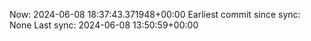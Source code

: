 Now: 2024-06-08 18:37:43.371948+00:00 Earliest commit since sync: None Last sync: 2024-06-08 13:50:59+00:00
